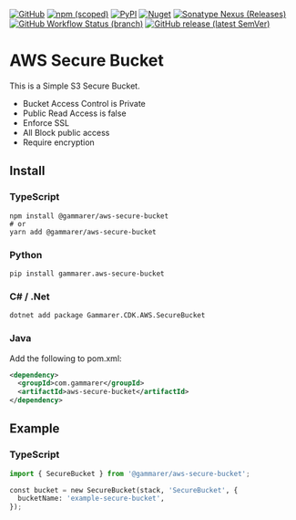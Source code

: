 [![GitHub](https://img.shields.io/github/license/yicr/aws-secure-bucket?style=flat-square)](https://github.com/yicr/aws-secure-bucket/blob/main/LICENSE)
[![npm (scoped)](https://img.shields.io/npm/v/@gammarer/aws-secure-bucket?style=flat-square)](https://www.npmjs.com/package/@gammarer/aws-secure-bucket)
[![PyPI](https://img.shields.io/pypi/v/gammarer.aws-secure-bucket?style=flat-square)](https://pypi.org/project/gammarer.aws-secure-bucket/)
[![Nuget](https://img.shields.io/nuget/v/Gammarer.CDK.AWS.SecureBucket?style=flat-square)](https://www.nuget.org/packages/Gammarer.CDK.AWS.SecureBucket/)
[![Sonatype Nexus (Releases)](https://img.shields.io/nexus/r/com.gammarer/aws-secure-bucket?server=https%3A%2F%2Fs01.oss.sonatype.org%2F&style=flat-square)](https://s01.oss.sonatype.org/content/repositories/releases/com/gammarer/aws-secure-bucket/)
[![GitHub Workflow Status (branch)](https://img.shields.io/github/actions/workflow/status/yicr/aws-secure-bucket/release.yml?branch=main&label=release&style=flat-square)](https://github.com/yicr/aws-secure-bucket/actions/workflows/release.yml)
[![GitHub release (latest SemVer)](https://img.shields.io/github/v/release/yicr/aws-secure-bucket?sort=semver&style=flat-square)](https://github.com/yicr/aws-secure-bucket/releases)

# AWS Secure Bucket

This is a Simple S3 Secure Bucket.

* Bucket Access Control is Private
* Public Read Access is false
* Enforce SSL
* All Block public access
* Require encryption

## Install

### TypeScript

```shell
npm install @gammarer/aws-secure-bucket
# or
yarn add @gammarer/aws-secure-bucket
```

### Python

```shell
pip install gammarer.aws-secure-bucket
```

### C# / .Net

```shell
dotnet add package Gammarer.CDK.AWS.SecureBucket
```

### Java

Add the following to pom.xml:

```xml
<dependency>
  <groupId>com.gammarer</groupId>
  <artifactId>aws-secure-bucket</artifactId>
</dependency>
```

## Example

### TypeScript

```python
import { SecureBucket } from '@gammarer/aws-secure-bucket';

const bucket = new SecureBucket(stack, 'SecureBucket', {
  bucketName: 'example-secure-bucket',
});
```
